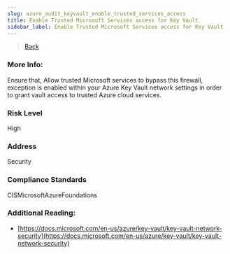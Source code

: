 ```yaml
---
slug: azure_audit_keyvault_enable_trusted_services_access
title: Enable Trusted Microsoft Services access for Key Vault
sidebar_label: Enable Trusted Microsoft Services access for Key Vault
---
```

> [Back](../../azurekeyvaultaudit)

### More Info:
Ensure that, Allow trusted Microsoft services to bypass this firewall, exception is enabled within your Azure Key Vault network settings in order to grant vault access to trusted Azure cloud services.

### Risk Level
High

### Address
Security

### Compliance Standards
CISMicrosoftAzureFoundations

### Additional Reading:
- [https://docs.microsoft.com/en-us/azure/key-vault/key-vault-network-security](https://docs.microsoft.com/en-us/azure/key-vault/key-vault-network-security) 
